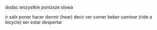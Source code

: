 dodac wszystkie ponizsze slowa

ir
salir
poner
hacer
dormir
(hear)
decir
ver
comer
beber
caminar
(ride a bicycle)
ser
estar
despertar